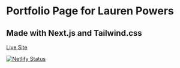 # Portfolio Page for Lauren Powers

## Made with Next.js and Tailwind.css

[Live Site](https://laurenpowersportfolio.com/)

[![Netlify Status](https://api.netlify.com/api/v1/badges/c6de26bf-ab57-4a4c-ab64-bdefda4ebe4e/deploy-status)](https://app.netlify.com/sites/lauren-powers-portfolio/deploys)
